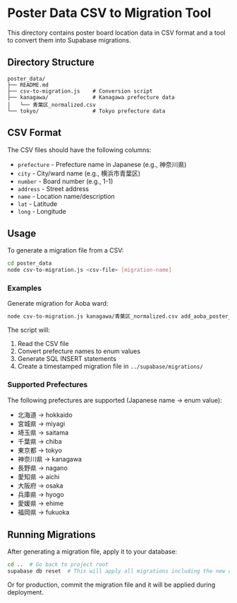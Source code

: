 # Poster Data CSV to Migration Tool

This directory contains poster board location data in CSV format and a tool to convert them into Supabase migrations.

## Directory Structure

```
poster_data/
├── README.md
├── csv-to-migration.js    # Conversion script
├── kanagawa/              # Kanagawa prefecture data
│   └── 青葉区_normalized.csv
└── tokyo/                 # Tokyo prefecture data
```

## CSV Format

The CSV files should have the following columns:
- `prefecture` - Prefecture name in Japanese (e.g., 神奈川県)
- `city` - City/ward name (e.g., 横浜市青葉区)
- `number` - Board number (e.g., 1-1)
- `address` - Street address
- `name` - Location name/description
- `lat` - Latitude
- `long` - Longitude

## Usage

To generate a migration file from a CSV:

```bash
cd poster_data
node csv-to-migration.js <csv-file> [migration-name]
```

### Examples

Generate migration for Aoba ward:
```bash
node csv-to-migration.js kanagawa/青葉区_normalized.csv add_aoba_poster_boards
```

The script will:
1. Read the CSV file
2. Convert prefecture names to enum values
3. Generate SQL INSERT statements
4. Create a timestamped migration file in `../supabase/migrations/`

### Supported Prefectures

The following prefectures are supported (Japanese name → enum value):
- 北海道 → hokkaido
- 宮城県 → miyagi
- 埼玉県 → saitama
- 千葉県 → chiba
- 東京都 → tokyo
- 神奈川県 → kanagawa
- 長野県 → nagano
- 愛知県 → aichi
- 大阪府 → osaka
- 兵庫県 → hyogo
- 愛媛県 → ehime
- 福岡県 → fukuoka

## Running Migrations

After generating a migration file, apply it to your database:

```bash
cd ..  # Go back to project root
supabase db reset  # This will apply all migrations including the new one
```

Or for production, commit the migration file and it will be applied during deployment.